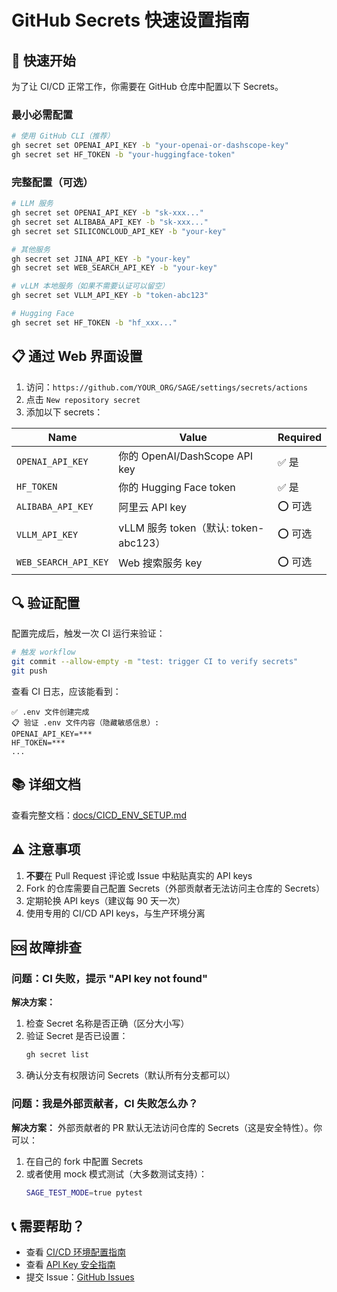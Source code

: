 # GitHub Secrets 快速设置指南

## 🚀 快速开始

为了让 CI/CD 正常工作，你需要在 GitHub 仓库中配置以下 Secrets。

### 最小必需配置

```bash
# 使用 GitHub CLI（推荐）
gh secret set OPENAI_API_KEY -b "your-openai-or-dashscope-key"
gh secret set HF_TOKEN -b "your-huggingface-token"
```

### 完整配置（可选）

```bash
# LLM 服务
gh secret set OPENAI_API_KEY -b "sk-xxx..."
gh secret set ALIBABA_API_KEY -b "sk-xxx..."
gh secret set SILICONCLOUD_API_KEY -b "your-key"

# 其他服务
gh secret set JINA_API_KEY -b "your-key"
gh secret set WEB_SEARCH_API_KEY -b "your-key"

# vLLM 本地服务（如果不需要认证可以留空）
gh secret set VLLM_API_KEY -b "token-abc123"

# Hugging Face
gh secret set HF_TOKEN -b "hf_xxx..."
```

## 📋 通过 Web 界面设置

1. 访问：`https://github.com/YOUR_ORG/SAGE/settings/secrets/actions`
1. 点击 `New repository secret`
1. 添加以下 secrets：

| Name                 | Value                                 | Required |
| -------------------- | ------------------------------------- | -------- |
| `OPENAI_API_KEY`     | 你的 OpenAI/DashScope API key         | ✅ 是    |
| `HF_TOKEN`           | 你的 Hugging Face token               | ✅ 是    |
| `ALIBABA_API_KEY`    | 阿里云 API key                        | ⭕ 可选  |
| `VLLM_API_KEY`       | vLLM 服务 token（默认: token-abc123） | ⭕ 可选  |
| `WEB_SEARCH_API_KEY` | Web 搜索服务 key                      | ⭕ 可选  |

## 🔍 验证配置

配置完成后，触发一次 CI 运行来验证：

```bash
# 触发 workflow
git commit --allow-empty -m "test: trigger CI to verify secrets"
git push
```

查看 CI 日志，应该能看到：

```
✅ .env 文件创建完成
📋 验证 .env 文件内容（隐藏敏感信息）:
OPENAI_API_KEY=***
HF_TOKEN=***
...
```

## 📚 详细文档

查看完整文档：[docs/CICD_ENV_SETUP.md](../docs/CICD_ENV_SETUP.md)

## ⚠️ 注意事项

1. **不要**在 Pull Request 评论或 Issue 中粘贴真实的 API keys
1. Fork 的仓库需要自己配置 Secrets（外部贡献者无法访问主仓库的 Secrets）
1. 定期轮换 API keys（建议每 90 天一次）
1. 使用专用的 CI/CD API keys，与生产环境分离

## 🆘 故障排查

### 问题：CI 失败，提示 "API key not found"

**解决方案：**

1. 检查 Secret 名称是否正确（区分大小写）
1. 验证 Secret 是否已设置：
   ```bash
   gh secret list
   ```
1. 确认分支有权限访问 Secrets（默认所有分支都可以）

### 问题：我是外部贡献者，CI 失败怎么办？

**解决方案：** 外部贡献者的 PR 默认无法访问仓库的 Secrets（这是安全特性）。你可以：

1. 在自己的 fork 中配置 Secrets
1. 或者使用 mock 模式测试（大多数测试支持）：
   ```bash
   SAGE_TEST_MODE=true pytest
   ```

## 📞 需要帮助？

- 查看 [CI/CD 环境配置指南](../docs/CICD_ENV_SETUP.md)
- 查看 [API Key 安全指南](../docs/API_KEY_SECURITY.md)
- 提交 Issue：[GitHub Issues](https://github.com/intellistream/SAGE/issues)
